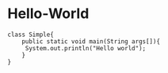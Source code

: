 # Hello-World
    class Simple{  
        public static void main(String args[]){  
         System.out.println("Hello world");  
        }  
    }  
